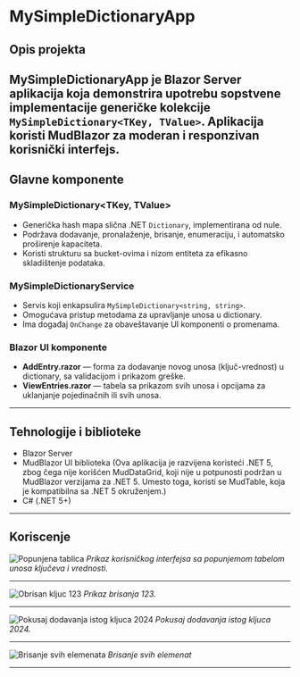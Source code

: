 # MySimpleDictionaryApp

## Opis projekta

**MySimpleDictionaryApp** je Blazor Server aplikacija koja demonstrira upotrebu sopstvene implementacije generičke kolekcije `MySimpleDictionary<TKey, TValue>`. Aplikacija koristi MudBlazor za moderan i responzivan korisnički interfejs.
---

## Glavne komponente

### MySimpleDictionary<TKey, TValue>

- Generička hash mapa slična .NET `Dictionary`, implementirana od nule.
- Podržava dodavanje, pronalaženje, brisanje, enumeraciju, i automatsko proširenje kapaciteta.
- Koristi strukturu sa bucket-ovima i nizom entiteta za efikasno skladištenje podataka.

### MySimpleDictionaryService

- Servis koji enkapsulira `MySimpleDictionary<string, string>`.
- Omogućava pristup metodama za upravljanje unosa u dictionary.
- Ima događaj `OnChange` za obaveštavanje UI komponenti o promenama.

### Blazor UI komponente

- **AddEntry.razor** — forma za dodavanje novog unosa (ključ-vrednost) u dictionary, sa validacijom i prikazom greške.
- **ViewEntries.razor** — tabela sa prikazom svih unosa i opcijama za uklanjanje pojedinačnih ili svih unosa.

---

## Tehnologije i biblioteke

- Blazor Server
- MudBlazor UI biblioteka (Ova aplikacija je razvijena koristeći .NET 5, zbog čega nije korišćen MudDataGrid, koji nije u potpunosti podržan u MudBlazor verzijama za .NET 5. Umesto toga, koristi se MudTable, koja je kompatibilna sa .NET 5 okruženjem.)
- C# (.NET 5+)

---
## Koriscenje

![Popunjena tablica](https://github.com/user-attachments/assets/1b8c644c-2424-43ce-b863-e11373a5928b)
*Prikaz korisničkog interfejsa sa  popunjemom tabelom unosa ključeva i vrednosti.*

---

![Obrisan kljuc 123](https://github.com/user-attachments/assets/ed0a837e-3b15-47bc-b2ba-fc891d8d2a82)
*Prikaz brisanja 123.*

---

![Pokusaj dodavanja istog kljuca 2024](https://github.com/user-attachments/assets/df025fa0-e7b7-4de0-936d-e52d1d7c5474)
*Pokusaj dodavanja istog kljuca 2024.*

---

![Brisanje svih elemenata](https://github.com/user-attachments/assets/0ea268ff-98e8-45a8-8674-e749af049dcf)
*Brisanje svih elemenat*

---






